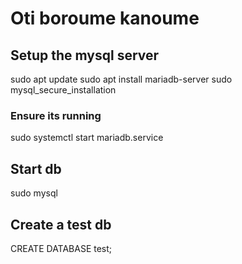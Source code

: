 # Oti boroume kanoume

## Setup the mysql server

sudo apt update
sudo apt install mariadb-server
sudo mysql_secure_installation

### Ensure its running
sudo systemctl start mariadb.service

## Start db
sudo mysql

## Create a test db
CREATE DATABASE test;
